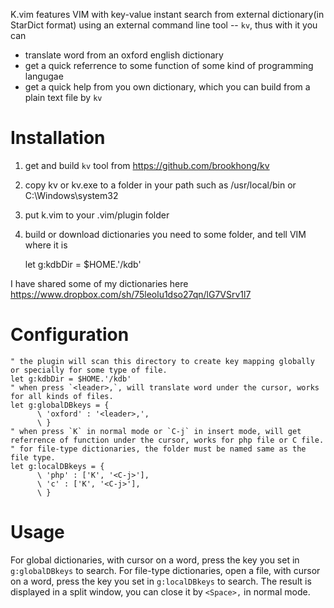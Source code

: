 K.vim features VIM with key-value instant search from external dictionary(in StarDict format) using an external command line tool -- `kv`, thus with it you can

* translate word from an oxford english dictionary
* get a quick referrence to some function of some kind of programming langugae
* get a quick help from you own dictionary, which you can build from a plain text file by `kv`


# Installation

1. get and build `kv` tool from https://github.com/brookhong/kv
1. copy kv or kv.exe to a folder in your path such as /usr/local/bin or C:\Windows\system32
1. put k.vim to your .vim/plugin folder
1. build or download dictionaries you need to some folder, and tell VIM where it is

    let g:kdbDir = $HOME.'/kdb'

I have shared some of my dictionaries here https://www.dropbox.com/sh/75leolu1dso27qn/lG7VSrv1l7

# Configuration

    " the plugin will scan this directory to create key mapping globally or specially for some type of file.
    let g:kdbDir = $HOME.'/kdb'
    " when press `<leader>,`, will translate word under the cursor, works for all kinds of files.
    let g:globalDBkeys = {
          \ 'oxford' : '<leader>,',
          \ }
    " when press `K` in normal mode or `C-j` in insert mode, will get referrence of function under the cursor, works for php file or C file.
    " for file-type dictionaries, the folder must be named same as the file type.
    let g:localDBkeys = {
          \ 'php' : ['K', '<C-j>'],
          \ 'c' : ['K', '<C-j>'],
          \ }

# Usage

For global dictionaries, with cursor on a word, press the key you set in `g:globalDBkeys` to search.
For file-type dictionaries, open a file, with cursor on a word, press the key you set in `g:localDBkeys` to search.
The result is displayed in a split window, you can close it by `<Space>,` in normal mode.
